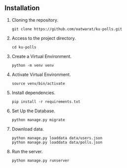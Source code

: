## Installation
1. Cloning the repository.
   ```
   git clone https://github.com/oatwarat/ku-polls.git
   ```
2. Access to the project directory.
   ```
   cd ku-polls
   ```
3. Create a Virtual Environment.
   ```
   python -m venv venv
   ```
4. Activate Virtual Environment.
   ```
   source venv/bin/activate
   ``` 
5. Install dependencies.
   ```
   pip install -r requirements.txt
   ```
6. Set Up the Database.
   ```
   python manage.py migrate
   ```
7. Download data.
   ```
   python manage.py loaddata data/users.json
   python manage.py loaddata data/polls.json
   ```
8. Run the server.
   ```
   python manage.py runserver
   ```
